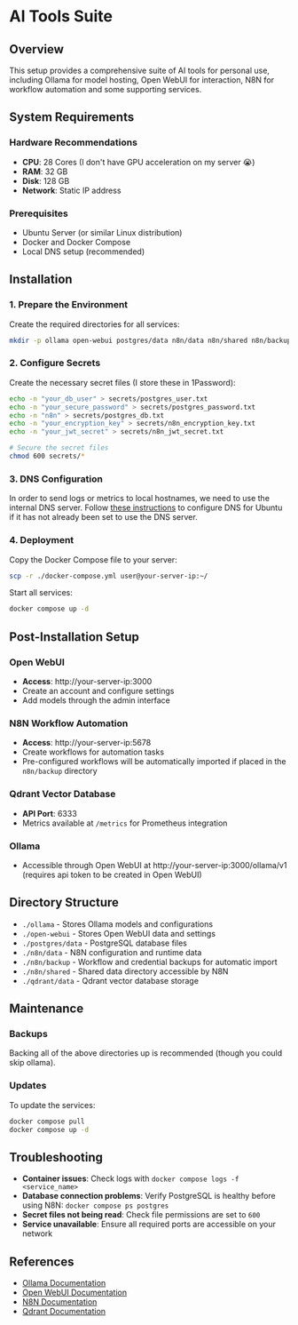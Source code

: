 # AI Tools Suite

## Overview
This setup provides a comprehensive suite of AI tools for personal use, including Ollama for model hosting, Open WebUI for interaction, N8N for workflow automation and some supporting services.

## System Requirements

### Hardware Recommendations
- **CPU**: 28 Cores (I don't have GPU acceleration on my server 😭)
- **RAM**: 32 GB
- **Disk**: 128 GB
- **Network**: Static IP address

### Prerequisites
- Ubuntu Server (or similar Linux distribution)
- Docker and Docker Compose
- Local DNS setup (recommended)

## Installation

### 1. Prepare the Environment

Create the required directories for all services:
```bash
mkdir -p ollama open-webui postgres/data n8n/data n8n/shared n8n/backup qdrant/data secrets
```

### 2. Configure Secrets

Create the necessary secret files (I store these in 1Password):
```bash
echo -n "your_db_user" > secrets/postgres_user.txt
echo -n "your_secure_password" > secrets/postgres_password.txt
echo -n "n8n" > secrets/postgres_db.txt
echo -n "your_encryption_key" > secrets/n8n_encryption_key.txt
echo -n "your_jwt_secret" > secrets/n8n_jwt_secret.txt

# Secure the secret files
chmod 600 secrets/*
```

### 3. DNS Configuration

In order to send logs or metrics to local hostnames, we need to use the internal DNS server. Follow [these instructions](docs/dns-config-ubuntu.md) to configure DNS for Ubuntu if it has not already been set to use the DNS server.

### 4. Deployment

Copy the Docker Compose file to your server:
```bash
scp -r ./docker-compose.yml user@your-server-ip:~/
```

Start all services:
```bash
docker compose up -d
```

## Post-Installation Setup

### Open WebUI
- **Access**: http://your-server-ip:3000
- Create an account and configure settings
- Add models through the admin interface

### N8N Workflow Automation
- **Access**: http://your-server-ip:5678
- Create workflows for automation tasks
- Pre-configured workflows will be automatically imported if placed in the `n8n/backup` directory

### Qdrant Vector Database
- **API Port**: 6333
- Metrics available at `/metrics` for Prometheus integration

### Ollama
- Accessible through Open WebUI at http://your-server-ip:3000/ollama/v1 (requires api token to be created in Open WebUI)

## Directory Structure

- `./ollama` - Stores Ollama models and configurations
- `./open-webui` - Stores Open WebUI data and settings
- `./postgres/data` - PostgreSQL database files
- `./n8n/data` - N8N configuration and runtime data
- `./n8n/backup` - Workflow and credential backups for automatic import
- `./n8n/shared` - Shared data directory accessible by N8N
- `./qdrant/data` - Qdrant vector database storage

## Maintenance

### Backups
Backing all of the above directories up is recommended (though you could skip ollama).

### Updates
To update the services:
```bash
docker compose pull
docker compose up -d
```

## Troubleshooting

- **Container issues**: Check logs with `docker compose logs -f <service_name>`
- **Database connection problems**: Verify PostgreSQL is healthy before using N8N: `docker compose ps postgres`
- **Secret files not being read**: Check file permissions are set to `600`
- **Service unavailable**: Ensure all required ports are accessible on your network

## References
- [Ollama Documentation](https://github.com/ollama/ollama)
- [Open WebUI Documentation](https://github.com/open-webui/open-webui)
- [N8N Documentation](https://docs.n8n.io/)
- [Qdrant Documentation](https://qdrant.tech/documentation/)